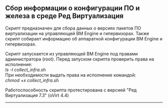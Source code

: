 ## Сбор информации о конфигурации ПО и железа в среде Ред Виртуализация

Скрипт предназначен для сбора данных о версиях пакетов ПО виртуализации на управляющей ВМ Engine и гипервизорах.
Также скрипт собирает информацию об аппаратной конфигурации ВМ Engine и гипервизорах.  
 
Скрипт запускается из управляющей ВМ Engine под правами администратора (root).
Перед запуском скрипта проверить права на исполнение:  
*ls -l collect_infra.sh*  
При необходимости выдать права на исполнение командой:  
*chmod +x collect_infra.sh*

Работоспособность скрипта протестирована с версией "Ред Виртуализация 7.3" (oVirt 4.4)

---

